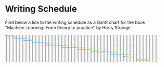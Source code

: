 # Writing Schedule

Find below a link to the writing schedule as a Gantt chart for the book "Machine Learning: From theory to practice" by Harry Strange.

![Click Image for full-size preview](https://github.com/dr-strange/writing-schedule/raw/master/writing_schedule_hgs.png)